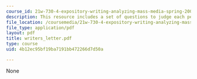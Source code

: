```yaml
---
course_id: 21w-730-4-expository-writing-analyzing-mass-media-spring-2001
description: This resource includes a set of questions to judge each person as a writer.
file_location: /coursemedia/21w-730-4-expository-writing-analyzing-mass-media-spring-2001/4b12ec95bf19ba7191bb472266d7d50a_writers_letter.pdf
file_type: application/pdf
layout: pdf
title: writers_letter.pdf
type: course
uid: 4b12ec95bf19ba7191bb472266d7d50a

---
```

None